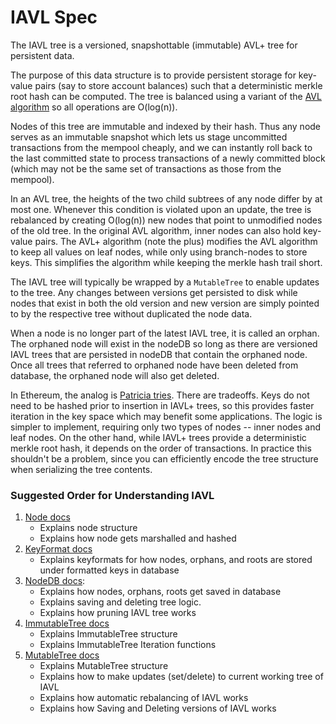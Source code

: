 # IAVL Spec

The IAVL tree is a versioned, snapshottable (immutable) AVL+ tree for persistent data.

The purpose of this data structure is to provide persistent storage for key-value pairs (say to store account balances) such that a deterministic merkle root hash can be computed.  The tree is balanced using a variant of the [AVL algorithm](http://en.wikipedia.org/wiki/AVL_tree) so all operations are O(log(n)).

Nodes of this tree are immutable and indexed by their hash.  Thus any node serves as an immutable snapshot which lets us stage uncommitted transactions from the mempool cheaply, and we can instantly roll back to the last committed state to process transactions of a newly committed block (which may not be the same set of transactions as those from the mempool).

In an AVL tree, the heights of the two child subtrees of any node differ by at most one.  Whenever this condition is violated upon an update, the tree is rebalanced by creating O(log(n)) new nodes that point to unmodified nodes of the old tree.  In the original AVL algorithm, inner nodes can also hold key-value pairs.  The AVL+ algorithm (note the plus) modifies the AVL algorithm to keep all values on leaf nodes, while only using branch-nodes to store keys.  This simplifies the algorithm while keeping the merkle hash trail short.

The IAVL tree will typically be wrapped by a `MutableTree` to enable updates to the tree. Any changes between versions get persisted to disk while nodes that exist in both the old version and new version are simply pointed to by the respective tree without duplicated the node data.

When a node is no longer part of the latest IAVL tree, it is called an orphan. The orphaned node will exist in the nodeDB so long as there are versioned IAVL trees that are persisted in nodeDB that contain the orphaned node. Once all trees that referred to orphaned node have been deleted from database, the orphaned node will also get deleted.

In Ethereum, the analog is [Patricia tries](http://en.wikipedia.org/wiki/Radix_tree).  There are tradeoffs.  Keys do not need to be hashed prior to insertion in IAVL+ trees, so this provides faster iteration in the key space which may benefit some applications.  The logic is simpler to implement, requiring only two types of nodes -- inner nodes and leaf nodes.  On the other hand, while IAVL+ trees provide a deterministic merkle root hash, it depends on the order of transactions.  In practice this shouldn't be a problem, since you can efficiently encode the tree structure when serializing the tree contents.

### Suggested Order for Understanding IAVL

1. [Node docs](./node/node.md)
    - Explains node structure
    - Explains how node gets marshalled and hashed
2. [KeyFormat docs](./node/key_format.md)
    - Explains keyformats for how nodes, orphans, and roots are stored under formatted keys in database
3. [NodeDB docs](./node/nodedb.md): 
    - Explains how nodes, orphans, roots get saved in database
    - Explains saving and deleting tree logic.
    - Explains how pruning IAVL tree works
4. [ImmutableTree docs](./tree/immutable_tree.md)
    - Explains ImmutableTree structure
    - Explains ImmutableTree Iteration functions
5. [MutableTree docs](./tree/mutable_tree.md)
    - Explains MutableTree structure
    - Explains how to make updates (set/delete) to current working tree of IAVL
    - Explains how automatic rebalancing of IAVL works
    - Explains how Saving and Deleting versions of IAVL works
